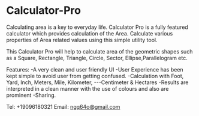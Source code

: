 # Calculator-Pro

Calculating area is a key to everyday life. Calculator Pro is a fully featured calculator which provides calculation of the Area. Calculate various properties of Area related values using this simple utility tool.

This Calculator Pro will help to calculate area of the geometric shapes such as a Square, Rectangle, Triangle, Circle, Sector, Ellipse,Parallelogram etc.

Features:
-A very clean and user friendly UI
-User Experience has been kept simple to avoid user from getting confused.
-Calculation with Foot, Yard, Inch, Meters, Mile, Kilometer, ---Centimeter & Hectares
-Results are interpreted in a clean manner with the use of colours and also are prominent
-Sharing.

Tel: +19096180321
Email: ngq64o@gmail.com
